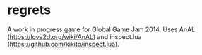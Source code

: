 regrets
=====

A work in progress game for Global Game Jam 2014.
Uses AnAL (https://love2d.org/wiki/AnAL) and inspect.lua (https://github.com/kikito/inspect.lua).
